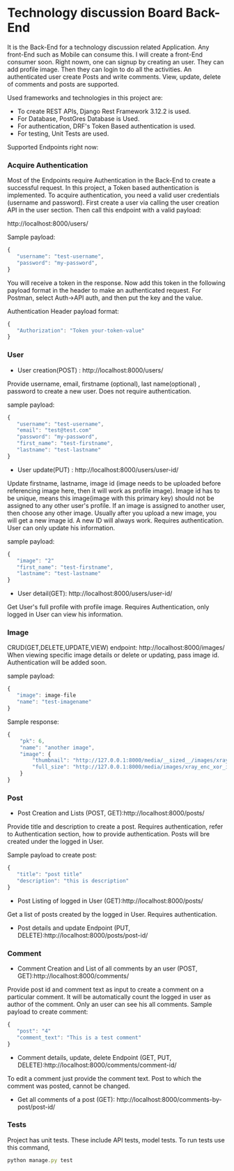 # Technology discussion Board Back-End
It is the Back-End for a technology discussion related Application. Any front-End such as Mobile can consume this. I will create a front-End consumer soon. Right nowm, one can signup by creating an user. They can add profile image. Then they can login to do all the activities. An authenticated user create Posts and write comments. View, update, delete of comments and posts are supported.

Used frameworks and technologies in this project are: 

- To create REST APIs, Django Rest Framework 3.12.2 is used.
- For Database, PostGres Database is Used.
- For authentication, DRF's Token Based authentication is used.
- For testing, Unit Tests are used.

Supported Endpoints right now:
### Acquire Authentication
Most of the Endpoints require Authentication in the Back-End to create a successful request. In this project, a Token based authentication is implemented.
To acquire authentication, you need a valid user credentials (username and password). First create a user via calling the user creation API in the user section. Then
call this endpoint with a valid payload:

http://localhost:8000/users/

Sample payload: 
```javascript
{
   "username": "test-username",
   "password": "my-password",
}
```
You will receive a token in the response. Now add this token in the following payload format in the header to make an authenticated request. For Postman, select Auth->API auth, and then put the key and the value. 

Authentication Header payload format:
```javascript
{
   "Authorization": "Token your-token-value"
}
```
### User
- User creation(POST) : http://localhost:8000/users/

Provide username, email, firstname (optional), last name(optional) , password to create a new user. Does not require authentication.

sample payload: 
```javascript
{
   "username": "test-username",
   "email": "test@test.com"
   "password": "my-password",
   "first_name": "test-firstname",
   "lastname": "test-lastname"
}
```
- User update(PUT) : http://localhost:8000/users/user-id/

Update firstname, lastname, image id (image needs to be uploaded before referencing image here, then it will work as profile image). Image id has to be unique, means
this image(image with this primary key) should not be assigned to any other user's profile. If an image is assigned to another user, then choose any other image. Usually
after you upload a new image, you will get a new image id. A new ID will always work. Requires authentication. User can only update his information.


sample payload: 
```javascript
{
   "image": "2"
   "first_name": "test-firstname",
   "lastname": "test-lastname"
}
```
- User detail(GET): http://localhost:8000/users/user-id/

Get User's full profile with profile image. Requires Authentication, only logged in User can view his information.

### Image
CRUD(GET,DELETE,UPDATE,VIEW) endpoint: http://localhost:8000/images/
When viewing specific image details or delete or updating, pass image id. Authentication will be added soon.

sample payload: 
```javascript
{
   "image": image-file
   "name": "test-imagename"
}
```

Sample response:
```javascript
{
    "pk": 6,
    "name": "another image",
    "image": {
        "thumbnail": "http://127.0.0.1:8000/media/__sized__/images/xray_enc_xor_image-thumbnail-100x100.png",
        "full_size": "http://127.0.0.1:8000/media/images/xray_enc_xor_image.png"
    }
}
```

### Post

- Post Creation and Lists (POST, GET):http://localhost:8000/posts/

Provide title and description to create a post. Requires authentication, refer to Authentication section, how to provide authentication. Posts will bre created under
the logged in User.

Sample payload to create post: 
```javascript
{
   "title": "post title"
   "description": "this is description"
}
```
- Post Listing of logged in User (GET):http://localhost:8000/posts/

Get a list of posts created by the logged in User. Requires authentication.

- Post details and update Endpoint (PUT, DELETE):http://localhost:8000/posts/post-id/

### Comment
- Comment Creation and List of all comments by an user (POST, GET):http://localhost:8000/comments/

Provide post id and comment text as input to create a comment on a particular comment. It will be automatically count the logged in user as author of the comment. Only an
user can see his all comments.
Sample payload to create comment: 

```javascript
{
   "post": "4"
   "comment_text": "This is a test comment"
}
```
- Comment details, update, delete Endpoint (GET, PUT, DELETE):http://localhost:8000/comments/comment-id/

To edit a comment just provide the comment text. Post to which the comment was posted, cannot be changed.

- Get all comments of a post (GET): http://localhost:8000/comments-by-post/post-id/

### Tests
Project has unit tests. These include API tests, model tests. To run tests use this command,
```javascript
python manage.py test
```
